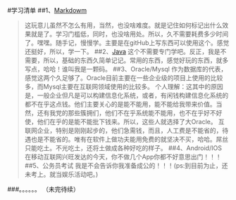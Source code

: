 #学习清单
##1、[Markdowm](./Markdown/Markdown-Syntax-CN/basics.md)
>这玩意儿虽然不怎么有用，当然，也没啥难度。就是记住如何标记出什么效果就是了。学习门槛低，同时，也没啥用处。所以，久不需要耗费多少时间了。嘿嘿。随手记，慢慢学。主要是在gitHub上写东西可以使用这个。感觉还挺好，所以，学一下。
##2、[Java](./Java/readme.md)
>这个不需要专门学吧。反正，我是不需要，所以，基础的东西久简单记记。常用的东西，感觉好玩的东西，就多写点，哈哈！谁叫我是一颗码。
##3、Oracle/Mysql
>作为数据库的代表，感觉这两个久足够了。Oracle目前主要在一些企业级的项目上使用的比较多，而Mysql主要在互联网领域使用的比较多。
>个人理解：这其中的原因是，一般企业但凡是可以构建信息化系统，或者，有闲钱构建信息化系统的都不在乎这点钱。他们主要关心的是能不能用，能不能给我带来价值。当然，还有我党的那些簇拥们，他们不在乎系统能不能用，也不在乎好不好使，他们在乎的是能不能批下钱来。所以，这些人就选择了大Oracle。
>互联网企业，特别是刚刚起步的，他们急需钱，而且，人工费是不能省的，待遇也是不能省的。唯有在软件上做功夫能用免费的就坚决不买，哈哈。屌丝只能吃土。不光吃土，还将土做成各种好吃的样子。
##4、Android/IOS
>在移动互联网兴旺发达的今天，你不做几个App你都不好意思出门！！！
##5、公务员考试
>我是不会告诉你我准备成公的！！！(ps:到目前为止，还未考上。就当娱乐活动吧。)
	
###。。。。。。  （未完待续）
